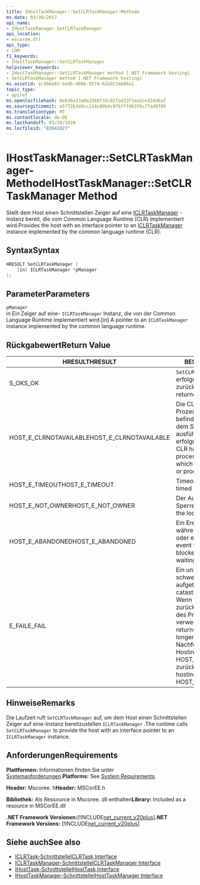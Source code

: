 ```yaml
---
title: IHostTaskManager::SetCLRTaskManager-Methode
ms.date: 03/30/2017
api_name:
- IHostTaskManager.SetCLRTaskManager
api_location:
- mscoree.dll
api_type:
- COM
f1_keywords:
- IHostTaskManager::SetCLRTaskManager
helpviewer_keywords:
- IHostTaskManager::SetCLRTaskManager method [.NET Framework hosting]
- SetCLRTaskManager method [.NET Framework hosting]
ms.assetid: ec90ee83-bd4b-408b-9274-62a923ab86a1
topic_type:
- apiref
ms.openlocfilehash: 0e030a33a0a3368f35c82fad33f1ea2ce32446af
ms.sourcegitcommit: e5772b3ddcc114c80b4c9767ffdb3f6c7fad8f05
ms.translationtype: MT
ms.contentlocale: de-DE
ms.lasthandoff: 05/26/2020
ms.locfileid: "83841827"
---
```

# <a name="ihosttaskmanagersetclrtaskmanager-method"></a><span data-ttu-id="03751-102">IHostTaskManager::SetCLRTaskManager-Methode</span><span class="sxs-lookup"><span data-stu-id="03751-102">IHostTaskManager::SetCLRTaskManager Method</span></span>
<span data-ttu-id="03751-103">Stellt dem Host einen Schnittstellen Zeiger auf eine [ICLRTaskManager](iclrtaskmanager-interface.md) -Instanz bereit, die vom Common Language Runtime (CLR) implementiert wird.</span><span class="sxs-lookup"><span data-stu-id="03751-103">Provides the host with an interface pointer to an [ICLRTaskManager](iclrtaskmanager-interface.md) instance implemented by the common language runtime (CLR).</span></span>  
  
## <a name="syntax"></a><span data-ttu-id="03751-104">Syntax</span><span class="sxs-lookup"><span data-stu-id="03751-104">Syntax</span></span>  
  
```cpp  
HRESULT SetCLRTaskManager (  
    [in] ICLRTaskManager *pManager  
);  
```  
  
## <a name="parameters"></a><span data-ttu-id="03751-105">Parameter</span><span class="sxs-lookup"><span data-stu-id="03751-105">Parameters</span></span>  
 `pManager`  
 <span data-ttu-id="03751-106">in Ein Zeiger auf eine- `ICLRTaskManager` Instanz, die von der Common Language Runtime implementiert wird.</span><span class="sxs-lookup"><span data-stu-id="03751-106">[in] A pointer to an `ICLRTaskManager` instance implemented by the common language runtime.</span></span>  
  
## <a name="return-value"></a><span data-ttu-id="03751-107">Rückgabewert</span><span class="sxs-lookup"><span data-stu-id="03751-107">Return Value</span></span>  
  
|<span data-ttu-id="03751-108">HRESULT</span><span class="sxs-lookup"><span data-stu-id="03751-108">HRESULT</span></span>|<span data-ttu-id="03751-109">BESCHREIBUNG</span><span class="sxs-lookup"><span data-stu-id="03751-109">Description</span></span>|  
|-------------|-----------------|  
|<span data-ttu-id="03751-110">S_OK</span><span class="sxs-lookup"><span data-stu-id="03751-110">S_OK</span></span>|<span data-ttu-id="03751-111">`SetCLRTaskManager`wurde erfolgreich zurückgegeben.</span><span class="sxs-lookup"><span data-stu-id="03751-111">`SetCLRTaskManager` returned successfully.</span></span>|  
|<span data-ttu-id="03751-112">HOST_E_CLRNOTAVAILABLE</span><span class="sxs-lookup"><span data-stu-id="03751-112">HOST_E_CLRNOTAVAILABLE</span></span>|<span data-ttu-id="03751-113">Die CLR wurde nicht in einen Prozess geladen, oder die CLR befindet sich in einem Zustand, in dem Sie verwalteten Code nicht ausführen oder den-Befehl nicht erfolgreich verarbeiten kann.</span><span class="sxs-lookup"><span data-stu-id="03751-113">The CLR has not been loaded into a process, or the CLR is in a state in which it cannot run managed code or process the call successfully.</span></span>|  
|<span data-ttu-id="03751-114">HOST_E_TIMEOUT</span><span class="sxs-lookup"><span data-stu-id="03751-114">HOST_E_TIMEOUT</span></span>|<span data-ttu-id="03751-115">Timeout des Aufrufes.</span><span class="sxs-lookup"><span data-stu-id="03751-115">The call timed out.</span></span>|  
|<span data-ttu-id="03751-116">HOST_E_NOT_OWNER</span><span class="sxs-lookup"><span data-stu-id="03751-116">HOST_E_NOT_OWNER</span></span>|<span data-ttu-id="03751-117">Der Aufrufer ist nicht Besitzer der Sperre.</span><span class="sxs-lookup"><span data-stu-id="03751-117">The caller does not own the lock.</span></span>|  
|<span data-ttu-id="03751-118">HOST_E_ABANDONED</span><span class="sxs-lookup"><span data-stu-id="03751-118">HOST_E_ABANDONED</span></span>|<span data-ttu-id="03751-119">Ein Ereignis wurde abgebrochen, während ein blockierter Thread oder eine Fiber darauf wartete.</span><span class="sxs-lookup"><span data-stu-id="03751-119">An event was canceled while a blocked thread or fiber was waiting on it.</span></span>|  
|<span data-ttu-id="03751-120">E_FAIL</span><span class="sxs-lookup"><span data-stu-id="03751-120">E_FAIL</span></span>|<span data-ttu-id="03751-121">Ein unbekannter schwerwiegender Fehler ist aufgetreten.</span><span class="sxs-lookup"><span data-stu-id="03751-121">An unknown catastrophic failure occurred.</span></span> <span data-ttu-id="03751-122">Wenn eine Methode E_FAIL zurückgibt, ist die CLR innerhalb des Prozesses nicht mehr verwendbar.</span><span class="sxs-lookup"><span data-stu-id="03751-122">When a method returns E_FAIL, the CLR is no longer usable within the process.</span></span> <span data-ttu-id="03751-123">Nachfolgende Aufrufe von Hostingmethoden geben HOST_E_CLRNOTAVAILABLE zurück.</span><span class="sxs-lookup"><span data-stu-id="03751-123">Subsequent calls to hosting methods return HOST_E_CLRNOTAVAILABLE.</span></span>|  
  
## <a name="remarks"></a><span data-ttu-id="03751-124">Hinweise</span><span class="sxs-lookup"><span data-stu-id="03751-124">Remarks</span></span>  
 <span data-ttu-id="03751-125">Die Laufzeit ruft `SetCLRTaskManager` auf, um dem Host einen Schnittstellen Zeiger auf eine-Instanz bereitzustellen `ICLRTaskManager` .</span><span class="sxs-lookup"><span data-stu-id="03751-125">The runtime calls `SetCLRTaskManager` to provide the host with an interface pointer to an `ICLRTaskManager` instance.</span></span>  
  
## <a name="requirements"></a><span data-ttu-id="03751-126">Anforderungen</span><span class="sxs-lookup"><span data-stu-id="03751-126">Requirements</span></span>  
 <span data-ttu-id="03751-127">**Plattformen:** Informationen finden Sie unter [Systemanforderungen](../../get-started/system-requirements.md).</span><span class="sxs-lookup"><span data-stu-id="03751-127">**Platforms:** See [System Requirements](../../get-started/system-requirements.md).</span></span>  
  
 <span data-ttu-id="03751-128">**Header:** Mscoree. h</span><span class="sxs-lookup"><span data-stu-id="03751-128">**Header:** MSCorEE.h</span></span>  
  
 <span data-ttu-id="03751-129">**Bibliothek:** Als Ressource in Mscoree. dll enthalten</span><span class="sxs-lookup"><span data-stu-id="03751-129">**Library:** Included as a resource in MSCorEE.dll</span></span>  
  
 <span data-ttu-id="03751-130">**.NET Framework Versionen:**[!INCLUDE[net_current_v20plus](../../../../includes/net-current-v20plus-md.md)]</span><span class="sxs-lookup"><span data-stu-id="03751-130">**.NET Framework Versions:** [!INCLUDE[net_current_v20plus](../../../../includes/net-current-v20plus-md.md)]</span></span>  
  
## <a name="see-also"></a><span data-ttu-id="03751-131">Siehe auch</span><span class="sxs-lookup"><span data-stu-id="03751-131">See also</span></span>

- [<span data-ttu-id="03751-132">ICLRTask-Schnittstelle</span><span class="sxs-lookup"><span data-stu-id="03751-132">ICLRTask Interface</span></span>](iclrtask-interface.md)
- [<span data-ttu-id="03751-133">ICLRTaskManager-Schnittstelle</span><span class="sxs-lookup"><span data-stu-id="03751-133">ICLRTaskManager Interface</span></span>](iclrtaskmanager-interface.md)
- [<span data-ttu-id="03751-134">IHostTask-Schnittstelle</span><span class="sxs-lookup"><span data-stu-id="03751-134">IHostTask Interface</span></span>](ihosttask-interface.md)
- [<span data-ttu-id="03751-135">IHostTaskManager-Schnittstelle</span><span class="sxs-lookup"><span data-stu-id="03751-135">IHostTaskManager Interface</span></span>](ihosttaskmanager-interface.md)
